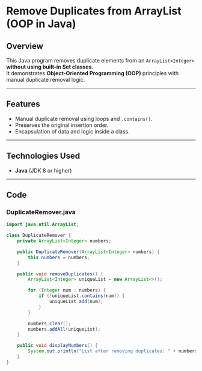 # Remove Duplicates from ArrayList (OOP in Java)

##  Overview
This Java program removes duplicate elements from an `ArrayList<Integer>` **without using built-in Set classes**.  
It demonstrates **Object-Oriented Programming (OOP)** principles with manual duplicate removal logic.

---

##  Features
- Manual duplicate removal using loops and `.contains()`.
- Preserves the original insertion order.
- Encapsulation of data and logic inside a class.

---

##  Technologies Used
- **Java** (JDK 8 or higher)

---

##  Code

### DuplicateRemover.java
```java
import java.util.ArrayList;

class DuplicateRemover {
    private ArrayList<Integer> numbers;

    public DuplicateRemover(ArrayList<Integer> numbers) {
        this.numbers = numbers;
    }

    public void removeDuplicates() {
        ArrayList<Integer> uniqueList = new ArrayList<>();

        for (Integer num : numbers) {
            if (!uniqueList.contains(num)) {
                uniqueList.add(num);
            }
        }

        numbers.clear();
        numbers.addAll(uniqueList);
    }

    public void displayNumbers() {
        System.out.println("List after removing duplicates: " + numbers);
    }
}
